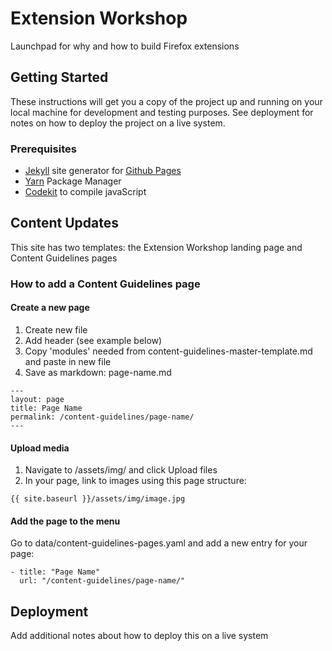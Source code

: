 # Extension Workshop

Launchpad for why and how to build Firefox extensions

## Getting Started

These instructions will get you a copy of the project up and running on your local machine for development and testing purposes. See deployment for notes on how to deploy the project on a live system.

### Prerequisites

* [Jekyll](https://jekyllrb.com) site generator for [Github Pages](https://pages.github.com)
* [Yarn](https://yarnpkg.com/en/) Package Manager
* [Codekit](https://codekitapp.com) to compile javaScript


## Content Updates

This site has two templates: the Extension Workshop landing page and Content Guidelines pages

### How to add a Content Guidelines page

#### Create a new page

1. Create new file
2. Add header (see example below)
3. Copy 'modules' needed from content-guidelines-master-template.md and paste in new file
4. Save as markdown: page-name.md

```
---
layout: page
title: Page Name
permalink: /content-guidelines/page-name/
---
```

#### Upload media

1. Navigate to /assets/img/ and click Upload files
2. In your page, link to images using this page structure:

```
{{ site.baseurl }}/assets/img/image.jpg
```

#### Add the page to the menu

Go to data/content-guidelines-pages.yaml and add a new entry for your page:

```
- title: "Page Name"
  url: "/content-guidelines/page-name/"

```

## Deployment

Add additional notes about how to deploy this on a live system
